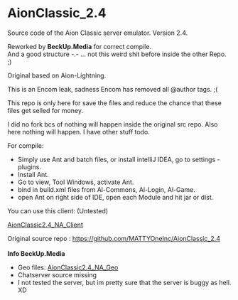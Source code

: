# AionClassic_2.4

Source code of the Aion Classic server emulator. Version 2.4.<br>

Reworked by <b>BeckUp.Media</b> for correct compile.<br>
And a good structure -.- ... not this weird shit before inside the other Repo. ;)

Original based on Aion-Lightning.

This is an Encom leak, sadness Encom has removed all @author tags. ;(

This repo is only here for save the files and reduce the chance that these files get selled for money.

I did no fork bcs of nothing will happen inside the original src repo. Also here nothing will happen.
I have other stuff todo.

For compile:
- Simply use Ant and batch files, or install intelliJ IDEA, go to settings - plugins.
- Install Ant.
- Go to view, Tool Windows, activate Ant.
- bind in build.xml files from Al-Commons, Al-Login, Al-Game.
- open Ant on right side of IDE, open each Module and hit jar or dist.

You can use this client:  (Untested)

[AionClassic2.4_NA_Client](https://drive.google.com/file/d/1VkuvjlnDICLw0uhMg1tno6gGBCSucQW4/view?usp=sharing)

Original source repo : https://github.com/MATTYOneInc/AionClassic_2.4
<br></br>
<b>Info BeckUp.Media</b>

- Geo files: [AionClassic2.4_NA_Geo](https://drive.google.com/file/d/14JsLOo1EiydU1uyvs42M3EiyI-IUtBeq/view?usp=sharing)
- Chatserver source missing
- I not tested the server, but im pretty sure that the server is buggy as hell. XD
